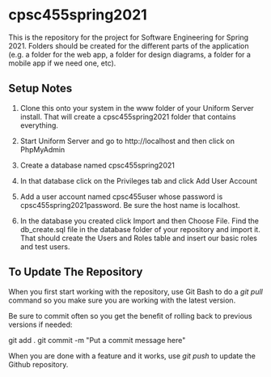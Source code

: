 # cpsc455spring2021

This is the repository for the project for Software Engineering for Spring 2021.  Folders should be created for the different parts of the application (e.g. a folder for the web app, a folder for design diagrams, a folder for a mobile app if we need one, etc).  

## Setup Notes

1) Clone this onto your system in the www folder of your Uniform Server install.  That will create a cpsc455spring2021 folder that contains everything.

2) Start Uniform Server and go to http://localhost and then click on PhpMyAdmin

3) Create a database named cpsc455spring2021

4) In that database click on the Privileges tab and click Add User Account

5) Add a user account named cpsc455user whose password is cpsc455spring2021password.  Be sure the host name is localhost.

6) In the database you created click Import and then Choose File.  Find the db_create.sql file in the database folder of your repository and import it.  That should create the Users and Roles table and insert our basic roles and test users.

## To Update The Repository

When you first start working with the repository, use Git Bash to do a *git pull* command so you make sure you are working with the latest version.

Be sure to commit often so you get the benefit of rolling back to previous versions if needed:

git add .
git commit -m "Put a commit message here"

When you are done with a feature and it works, use *git push* to update the Github repository.

